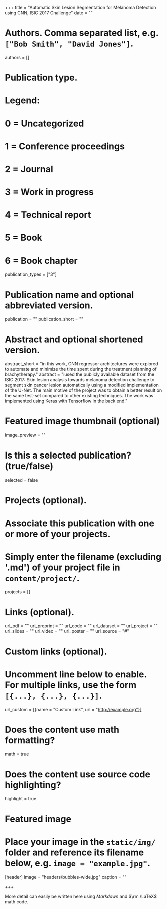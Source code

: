 +++
title = "Automatic Skin Lesion Segmentation for Melanoma Detection using CNN, ISIC 2017 Challenge"
date = ""

# Authors. Comma separated list, e.g. `["Bob Smith", "David Jones"]`.
authors = []

# Publication type.
# Legend:
# 0 = Uncategorized
# 1 = Conference proceedings
# 2 = Journal
# 3 = Work in progress
# 4 = Technical report
# 5 = Book
# 6 = Book chapter
publication_types = ["3"]

# Publication name and optional abbreviated version.
 publication = ""
 publication_short = ""

# Abstract and optional shortened version.
abstract_short = "in this work, CNN regressor architectures were explored to automate and minimize the time spent during the treatment planning of brachytherapy." 
abstract = "iused the publicly available dataset from the ISIC 2017: Skin lesion analysis towards melanoma detection challenge to segment skin cancer lesion automatically using a modified implementation of the U-Net. The main motive of the project was to obtain a better result on the same test-set compared to other existing techniques. The work was implemented using Keras with Tensorflow in the back end."
# Featured image thumbnail (optional)
image_preview = ""

# Is this a selected publication? (true/false)
selected = false

# Projects (optional).
#   Associate this publication with one or more of your projects.
#   Simply enter the filename (excluding '.md') of your project file in `content/project/`.
projects = []

# Links (optional).
url_pdf = ""
url_preprint = ""
url_code = ""
url_dataset = ""
url_project = ""
url_slides = ""
url_video = ""
url_poster = ""
url_source = "#"

# Custom links (optional).
#   Uncomment line below to enable. For multiple links, use the form `[{...}, {...}, {...}]`.
url_custom = [{name = "Custom Link", url = "http://example.org"}]

# Does the content use math formatting?
math = true

# Does the content use source code highlighting?
highlight = true

# Featured image
# Place your image in the `static/img/` folder and reference its filename below, e.g. `image = "example.jpg"`.
[header]
image = "headers/bubbles-wide.jpg"
caption = ""

+++

More detail can easily be written here using *Markdown* and $\rm \LaTeX$ math code.
